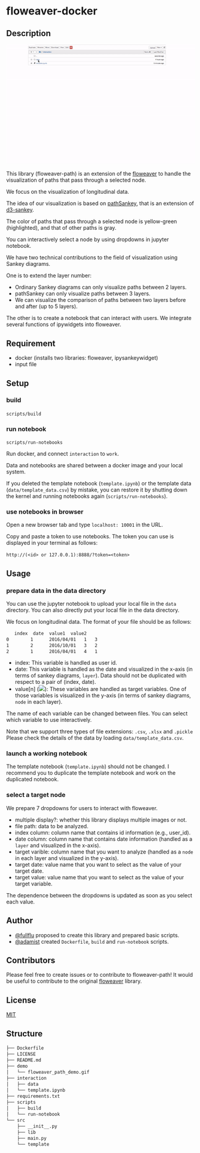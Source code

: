 # floweaver-docker

## Description

![Demo](demo/floweaver_path_demo.gif)

This library (floweaver-path) is an extension of the [floweaver](https://sankeyview.readthedocs.io/en/latest/) to handle the visualization of paths that pass through a selected node.

We focus on the visualization of longitudinal data.

The idea of our visualization is based on [pathSankey](https://bl.ocks.org/jeinarsson/e37aa55c3b0e11ae6fa1), that is an extension of [d3-sankey](https://github.com/d3/d3-sankey).

The color of paths that pass through a selected node is yellow-green (highlighted), and that of other paths is gray.

You can interactively select a node by using dropdowns in jupyter notebook.

We have two technical contributions to the field of visualization using Sankey diagrams.

One is to extend the layer number:
- Ordinary Sankey diagrams can only visualize paths between 2 layers.
- pathSankey can only visualize paths between 3 layers.
- We can visualize the comparison of paths between two layers before and after (up to 5 layers).

The other is to create a notebook that can interact with users. We integrate several functions of ipywidgets into floweaver.

## Requirement

- docker (installs two libraries: floweaver, ipysankeywidget)
- input file

## Setup

### build

`scripts/build`

### run notebook

`scripts/run-notebooks`

Run docker, and connect `interaction` to `work`.

Data and notebooks are shared between a docker image and your local system.

If you deleted the template notebook (`template.ipynb`) or the template data (`data/template_data.csv`) by mistake, you can restore it by shutting down the kernel and running notebooks again (`scripts/run-notebooks`).

### use notebooks in browser

Open a new browser tab and type `localhost: 10001` in the URL.

Copy and paste a token to use notebooks. The token you can use is displayed in your terminal as follows:

`http://(<id> or 127.0.0.1):8888/?token=<token>`


## Usage

### prepare data in the data directory

You can use the jupyter notebook to upload your local file in the `data` directory. You can also directly put your local file in the data directory.

We focus on longitudinal data. The format of your file should be as follows:
```
   index  date  value1  value2
0        1      2016/04/01   1   3
1        2      2016/10/01   3   2
2        1      2016/04/01   4   1
```

- index: This variable is handled as user id.
- date: This variable is handled as the date and visualized in the x-axis (in terms of sankey diagrams, `layer`). Data should not be duplicated with respect to a pair of (index, date).
- value[n] (<img src="https://latex.codecogs.com/gif.latex?n&space;\in&space;\mathbb{N}">): These variables are handled as target variables. One of those variables is visualized in the y-axis (in terms of sankey diagrams, `node` in each layer).

The name of each variable can be changed between files. You can select which variable to use interactively.

Note that we support three types of file extensions: `.csv`, `.xlsx` and `.pickle`
Please check the details of the data by loading `data/template_data.csv`.

### launch a working notebook

The template notebook (`template.ipynb`) should not be changed.
I recommend you to duplicate the template notebook and work on the duplicated notebook.


### select a target node

We prepare 7 dropdowns for users to interact with floweaver.
- multiple display?: whether this library displays multiple images or not.
- file path: data to be analyzed.
- index column: column name that contains id information (e.g., user_id).
- date column: column name that contains date information (handled as a `layer` and visualized in the x-axis).
- target varible: column name that you want to analyze (handled as a `node` in each layer and visualized in the y-axis).
- target date: value name that you want to select as the value of your target date.
- target value: value name that you want to select as the value of your target variable.

The dependence between the dropdowns is updated as soon as you select each value.


## Author

- [@fullflu](https://github.com/fullflu) proposed to create this library and prepared basic scripts.
- [@adamist](https://github.com/adamist) created `Dockerfile`, `build` and `run-notebook` scripts.


## Contributors

Please feel free to create issues or to contribute to floweaver-path!
It would be useful to contribute to the original [floweaver](https://github.com/ricklupton/floweaver/blob/master/CONTRIBUTING.md) library.

## License

[MIT](https://github.com/fullflu/floweaver-path/blob/master/LICENSE)


## Structure

<!-- tree -L 2 -->
```
├── Dockerfile
├── LICENSE
├── README.md
├── demo
│   └── floweaver_path_demo.gif
├── interaction
│   ├── data
│   └── template.ipynb
├── requirements.txt
├── scripts
│   ├── build
│   └── run-notebook
└── src
    ├── __init__.py
    ├── lib
    ├── main.py
    └── template
```